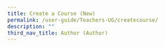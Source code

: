```yaml
---
title: Create a Course (New)
permalink: /user-guide/Teachers-UG/createcourse/
description: ""
third_nav_title: Author (Author)
---
```

